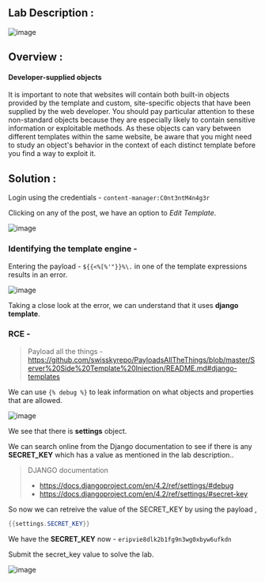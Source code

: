 ## Lab Description :

![image](https://github.com/sh3bu/Portswigger_labs/assets/67383098/89ff7766-ab57-4dd9-877e-341c6e6fbf74)

## Overview :

#### Developer-supplied objects

It is important to note that websites will contain both built-in objects provided by the template and custom, site-specific objects that have been supplied by the web developer. You should pay particular attention to these non-standard objects because they are especially likely to contain sensitive information or exploitable methods. As these objects can vary between different templates within the same website, be aware that you might need to study an object's behavior in the context of each distinct template before you find a way to exploit it. 

## Solution :

Login using the credentials - `content-manager:C0nt3ntM4n4g3r`

Clicking on any of the post, we have an option to *Edit Template*.

![image](https://github.com/sh3bu/Portswigger_labs/assets/67383098/a2c7bfd6-2af6-483e-9905-8c877d3c42cd)

### Identifying the template engine -

Entering the payload - `${{<%[%'"}}%\.` in one of the template expressions results in an error.

![image](https://github.com/sh3bu/Portswigger_labs/assets/67383098/4b0d6fd1-feba-4295-8377-aca4ba7a7352)

Taking a close look at the error, we can understand that it uses **django template**.

### RCE -

> Payload all the things - https://github.com/swisskyrepo/PayloadsAllTheThings/blob/master/Server%20Side%20Template%20Injection/README.md#django-templates

We can use `{% debug %}` to leak information on what objects and properties that are allowed.

![image](https://github.com/sh3bu/Portswigger_labs/assets/67383098/2e71c802-5a9e-4ea5-84cc-1d3428442d2d)

We see that there is **settings** object. 

We can search online from the Django documentation to see if there is any **SECRET_KEY** which has a value as mentioned in the lab description..

> DJANGO documentation
> - https://docs.djangoproject.com/en/4.2/ref/settings/#debug
> - https://docs.djangoproject.com/en/4.2/ref/settings/#secret-key

So now we can retreive the value of the SECRET_KEY by using the payload ,

```java
{{settings.SECRET_KEY}}
```

We have the **SECRET_KEY** now - `eripvie8dlk2b1fg9n3wg0xbyw6ufkdn`

Submit the secret_key value to solve the lab.

![image](https://github.com/sh3bu/Portswigger_labs/assets/67383098/625ac5b2-c305-4087-8bf4-d5ca0a59fc24)
